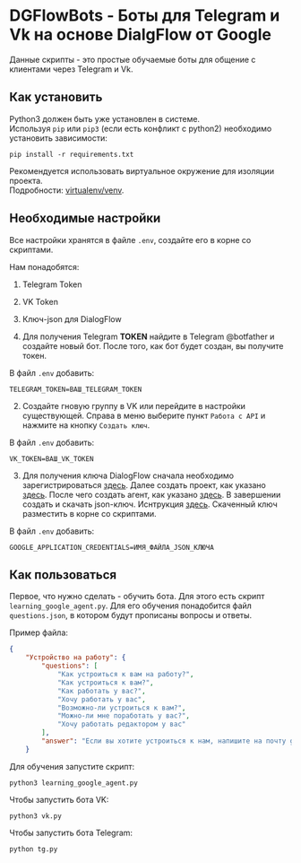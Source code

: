 # DGFlowBots - Боты для Telegram и Vk на основе DialgFlow от Google

Данные скрипты - это простые обучаемые боты для общение с клиентами через Telegram и Vk. 

## Как установить

Python3 должен быть уже установлен в системе.  
Используя `pip` или  `pip3`  (если есть конфликт с python2) необходимо установить  зависимости:

```shell
pip install -r requirements.txt
```

Рекомендуется использовать виртуальное окружение для изоляции проекта.  
Подробности: [virtualenv/venv](https://docs.python.org/3/library/venv.html).

## Необходимые настройки

Все настройки хранятся в файле `.env`, создайте его в корне со скриптами.

Нам понадобятся:

1. Telegram Token
2. VK Token
3. Ключ-json для DialogFlow

1. Для получения Telegram **TOKEN** найдите в Telegram @botfather и создайте новый бот. После того, как бот будет создан, вы получите токен.

В файл `.env` добавить:
```shell
TELEGRAM_TOKEN=ВАШ_TELEGRAM_TOKEN
```

2. Создайте гновую группу в VK или перейдите в настройки существующей. Справа в меню выберите пункт `Работа с API` и нажмите на кнопку `Создать ключ`.

В файл `.env` добавить:
```shell
VK_TOKEN=ВАШ_VK_TOKEN
```

3. Для получения ключа DialogFlow сначала необходимо зарегистрироваться [здесь](https://cloud.google.com/).
Далее создать проект, как указано [здесь](https://cloud.google.com/dialogflow/docs/quick/setup).
После чего создать агент, как указано [здесь](https://cloud.google.com/dialogflow/docs/quick/build-agent).
В завершении создать и скачать json-ключ. Иснтрукция [здесь](https://cloud.google.com/docs/authentication/getting-started). Скаченный ключ разместить в корне со скриптами.


В файл `.env` добавить:
```shell
GOOGLE_APPLICATION_CREDENTIALS=ИМЯ_ФАЙЛА_JSON_КЛЮЧА
```

## Как пользоваться

Первое, что нужно сделать - обучить бота. Для этого есть скрипт `learning_google_agent.py`. Для его обучения понадобится файл `questions.json`, в котором будут прописаны вопросы и ответы.

Пример файла:

```json
{
    "Устройство на работу": {
        "questions": [
            "Как устроиться к вам на работу?",
            "Как устроиться к вам?",
            "Как работать у вас?",
            "Хочу работать у вас",
            "Возможно-ли устроиться к вам?",
            "Можно-ли мне поработать у вас?",
            "Хочу работать редактором у вас"
        ],
        "answer": "Если вы хотите устроиться к нам, напишите на почту game-of-verbs@gmail.com мини-эссе о себе и прикрепите ваше портфолио."
    }
```

Для обучения запустите скрипт:

```shell
python3 learning_google_agent.py
```

Чтобы запустить бота VK:

```shell
python3 vk.py
```

Чтобы запустить бота Telegram:

```shell
python tg.py
```




